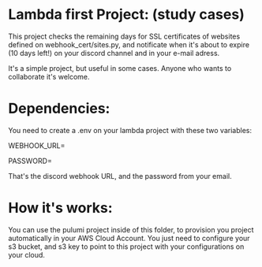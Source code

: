 # Lambda first Project: (study cases)

This project checks the remaining days for SSL certificates of websites defined on webhook_cert/sites.py, and notificate when it's about to expire (10 days left!) on your discord channel and in your e-mail adress.

It's a simple project, but useful in some cases. Anyone who wants to collaborate it's welcome.

# Dependencies:

You need to create a .env on your lambda project with these two variables: 

WEBHOOK_URL=

PASSWORD=

That's the discord webhook URL, and the password from your email.

# How it's works:

You can use the pulumi project inside of this folder, to provision you project automatically in your AWS Cloud Account. You just need to configure your s3 bucket, and s3 key to point to this project with your configurations on your cloud.
